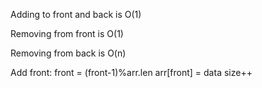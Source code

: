 
Adding to front and back is O(1)

Removing from front is O(1)

Removing from back is O(n)

Add front:
front = (front-1)%arr.len
arr\[front\] = data
size++

